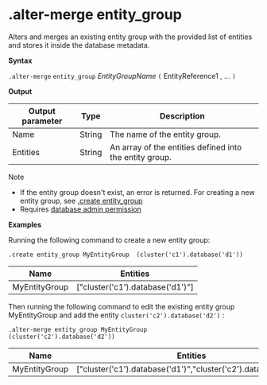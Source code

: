 # .alter-merge entity_group

Alters and merges an existing entity group with the provided list of entities and stores it inside the database metadata. 

    
**Syntax**

`.alter-merge` `entity_group` *EntityGroupName* `(` EntityReference1 , ... `)`

**Output**    
    
|Output parameter |Type |Description
|---|---|--- 
|Name  |String |The name of the entity group. 
|Entities  |String | An array of the entities defined into the entity group.

> [!NOTE]
> * If the entity group doesn't exist, an error is returned. For creating a new entity group, see [.create entity_group](entity-group-create.md)
> * Requires [database admin permission](../management/access-control/role-based-authorization.md)

**Examples** 

Running the following command to create a new entity group:

```kusto
.create entity_group MyEntityGroup  (cluster('c1').database('d1'))
```

|Name|Entities|
|---|---|
|MyEntityGroup|["cluster('c1').database('d1')"]|


Then running the following command to edit the existing entity group MyEntityGroup and add the entity `cluster('c2').database('d2')` :

```kusto
.alter-merge entity_group MyEntityGroup  (cluster('c2').database('d2'))
```

|Name|Entities|
|---|---|
|MyEntityGroup|["cluster('c1').database('d1')","cluster('c2').database('d2')"]|

